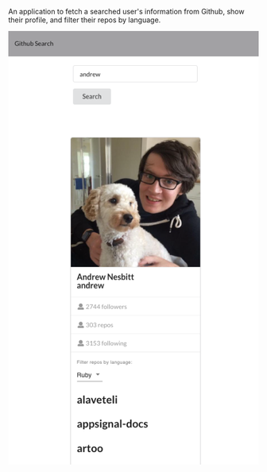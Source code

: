 An application to fetch a searched user's information from Github, show their profile, and filter their repos by language. 

![Alt text](src/screenshot.png "screenshot.png")
